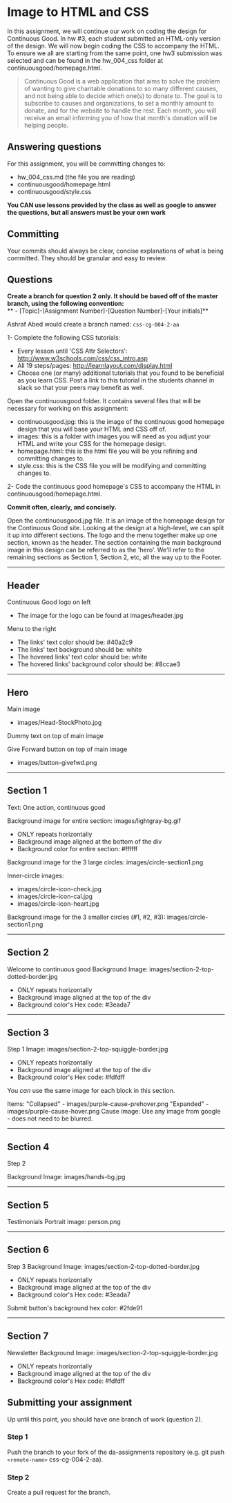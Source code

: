 # Image to HTML and CSS
In this assignment, we will continue our work on coding the design for Continuous Good. In hw #3, each student submitted an HTML-only version of the design. We will now begin coding the CSS to accompany the HTML. To ensure we all are starting from the same point, one hw3 submission was selected and can be found in the hw_004_css folder at continuousgood/homepage.html.

> Continuous Good is a web application that aims to solve the problem of wanting to give charitable donations to so many different causes, and not being able to decide which one(s) to donate to. The goal is to subscribe to causes and organizations, to set a monthly amount to donate, and for the website to handle the rest. Each month, you will receive an email informing you of how that month's donation will be helping people.

## Answering questions
For this assignment, you will be committing changes to:
- hw_004_css.md (the file you are reading)
- continuousgood/homepage.html
- continuousgood/style.css

**You CAN use lessons provided by the class as well as google to answer the questions, but all answers must be your own work**  

## Committing
Your commits should always be clear, concise explanations of what is being committed. They should be granular and easy to review.

## Questions
**Create a branch for question 2 only. It should be based off of the master branch, using the following convention:**  
** - [Topic]-[Assignment Number]-[Question Number]-[Your initials]**  

Ashraf Abed would create a branch named: ```css-cg-004-2-aa```

1- Complete the following CSS tutorials:
- Every lesson until 'CSS Attr Selectors': http://www.w3schools.com/css/css_intro.asp
- All 19 steps/pages: http://learnlayout.com/display.html
- Choose one (or many) additional tutorials that you found to be beneficial as you learn CSS. Post a link to this tutorial in the students channel in slack so that your peers may benefit as well.

Open the continuousgood folder. It contains several files that will be necessary for working on this assignment:
- continuousgood.jpg: this is the image of the continuous good homepage design that you will base your HTML and CSS off of.
- images: this is a folder with images you will need as you adjust your HTML and write your CSS for the homepage design.
- homepage.html: this is the html file you will be you refining and committing changes to.
- style.css: this is the CSS file you will be modifying and committing changes to.

2- Code the continuous good homepage's CSS to accompany the HTML in continuousgood/homepage.html. 

**Commit often, clearly, and concisely.**

Open the continuousgood.jpg file. It is an image of the homepage design for the Continuous Good site. Looking at the design at a high-level, we can split it up into different sections. The logo and the menu together make up one section, known as the header. The section containing the main background image in this design can be referred to as the 'hero'. We'll refer to the remaining sections as Section 1, Section 2, etc, all the way up to the Footer.

----------
Header
----------
Continuous Good logo on left
- The image for the logo can be found at images/header.jpg

Menu to the right
- The links' text color should be: #40a2c9
- The links' text background should be: white
- The hovered links' text color should be: white
- The hovered links' background color should be: #8ccae3

----------
Hero
----------
Main image
- images/Head-StockPhoto.jpg

Dummy text on top of main image

Give Forward button on top of main image
- images/button-givefwd.png

----------
Section 1
----------
Text: One action, continuous good

Background image for entire section: images/lightgray-bg.gif
- ONLY repeats horizontally
- Background image aligned at the bottom of the div
- Background color for entire section: #ffffff

Background image for the 3 large circles: images/circle-section1.png  

Inner-circle images:  
- images/circle-icon-check.jpg
- images/circle-icon-cal.jpg
- images/circle-icon-heart.jpg

Background image for the 3 smaller circles (#1, #2, #3): images/circle-section1.png

----------
Section 2
----------
Welcome to continuous good
Background Image: images/section-2-top-dotted-border.jpg
- ONLY repeats horizontally
- Background image aligned at the top of the div
- Background color's Hex code: #3eada7

----------
Section 3
----------
Step 1
Image: images/section-2-top-squiggle-border.jpg
- ONLY repeats horizontally
- Background image aligned at the top of the div
- Background color's Hex code: #fdfdff

You *can* use the same image for each block in this section.

Items:
"Collapsed" - images/purple-cause-prehover.png
"Expanded" - images/purple-cause-hover.png
Cause image: Use any image from google - does not need to be blurred.

----------
Section 4
----------
Step 2

Background Image: images/hands-bg.jpg

----------
Section 5
----------
Testimonials
Portrait image: person.png

----------
Section 6
----------
Step 3
Background Image: images/section-2-top-dotted-border.jpg
- ONLY repeats horizontally
- Background image aligned at the top of the div
- Background color's Hex code: #3eada7

Submit button's background hex color: #2fde91

----------
Section 7
----------
Newsletter
Background Image: images/section-2-top-squiggle-border.jpg
- ONLY repeats horizontally
- Background image aligned at the top of the div
- Background color's Hex code: #fdfdff

## Submitting your assignment
Up until this point, you should have one branch of work (question 2).

### Step 1
Push the branch to your fork of the da-assignments repository (e.g. git push `<remote-name>` css-cg-004-2-aa).

### Step 2
Create a pull request for the branch.

